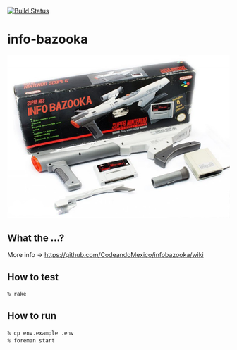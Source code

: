 [![Build Status](https://travis-ci.org/CodeandoMexico/infobazooka.svg?branch=master)](https://travis-ci.org/CodeandoMexico/infobazooka)

# info-bazooka

![nintendo bazooka](cover.png)

## What the ...?

More info -> https://github.com/CodeandoMexico/infobazooka/wiki

## How to test

```bash
% rake
```

## How to run

```bash
% cp env.example .env
% foreman start
```

